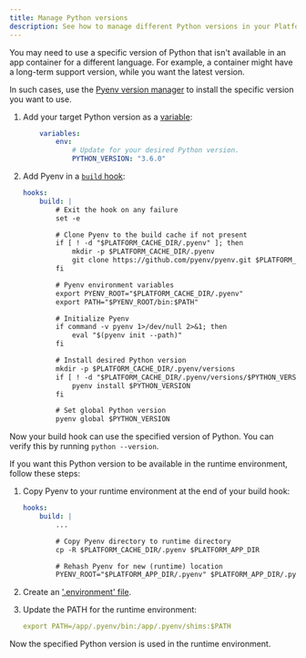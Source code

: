 ```yaml
---
title: Manage Python versions
description: See how to manage different Python versions in your Platform.sh containers.
---
```


You may need to use a specific version of Python that isn't available in an app container for a different language.
For example, a container might have a long-term support version, while you want the latest version.

In such cases, use the [Pyenv version manager](https://github.com/pyenv/pyenv)
to install the specific version you want to use.

1. Add your target Python version as a [variable](../../development/variables/_index.md):

   ```yaml {location=".platform.app.yaml"}
       variables:
           env:
               # Update for your desired Python version.
               PYTHON_VERSION: "3.6.0"
   ```

2. Add Pyenv in a [`build` hook](../../create-apps/hooks/hooks-comparison.md#build-hook):

   ```yaml {location=".platform.app.yaml"}
   hooks:
       build: |
           # Exit the hook on any failure
           set -e

           # Clone Pyenv to the build cache if not present
           if [ ! -d "$PLATFORM_CACHE_DIR/.pyenv" ]; then
               mkdir -p $PLATFORM_CACHE_DIR/.pyenv
               git clone https://github.com/pyenv/pyenv.git $PLATFORM_CACHE_DIR/.pyenv
           fi

           # Pyenv environment variables
           export PYENV_ROOT="$PLATFORM_CACHE_DIR/.pyenv"
           export PATH="$PYENV_ROOT/bin:$PATH"

           # Initialize Pyenv
           if command -v pyenv 1>/dev/null 2>&1; then
               eval "$(pyenv init --path)"
           fi

           # Install desired Python version
           mkdir -p $PLATFORM_CACHE_DIR/.pyenv/versions
           if [ ! -d "$PLATFORM_CACHE_DIR/.pyenv/versions/$PYTHON_VERSION" ]; then
               pyenv install $PYTHON_VERSION
           fi

           # Set global Python version
           pyenv global $PYTHON_VERSION
   ```

Now your build hook can use the specified version of Python.
You can verify this by running `python --version`.

If you want this Python version to be available in the runtime environment, follow these steps:

1. Copy Pyenv to your runtime environment at the end of your build hook:

   ```yaml {location=".platform.app.yaml"}
   hooks:
       build: |
           ...

           # Copy Pyenv directory to runtime directory
           cp -R $PLATFORM_CACHE_DIR/.pyenv $PLATFORM_APP_DIR

           # Rehash Pyenv for new (runtime) location
           PYENV_ROOT="$PLATFORM_APP_DIR/.pyenv" $PLATFORM_APP_DIR/.pyenv/bin/pyenv rehash
   ```

2. Create an ['.environment' file](../../development/variables/set-variables.md#set-variables-via-script).
3. Update the PATH for the runtime environment:

    ```yaml {location=".environment"}
    export PATH=/app/.pyenv/bin:/app/.pyenv/shims:$PATH
    ```

Now the specified Python version is used in the runtime environment.
